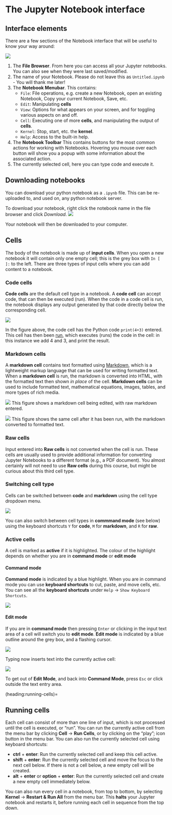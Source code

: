 # The Jupyter Notebook interface

## Interface elements

There are a few sections of the Notebook interface that will be useful to know your way around:

![](images/notebook_interface.png)

1. The **File Browser**. From here you can access all your Jupyter notebooks. You can also see when they were last saved/modified.
2. The name of your Notebook. Please do not leave this as `Untitled.ipynb` - You will thank me later!
3. The **Notebook Menubar**. This contains:
    - `File`: File operations, e.g. create a new Notebook, open an existing Notebook, Copy your current Notebook, Save, etc.
    - `Edit`: Manipulating **cells**
    - `View`: Options for what appears on your screen, and for toggling various aspects on and off.
    - `Cell`: Executing one of more **cells**, and manipulating the output of **cells**.
    - `Kernel`: Stop, start, etc. the **kernel**.
    - `Help`: Access to the built-in help.
4. The **Notebook Toolbar**
    This contains buttons for the most common actions for working with Notebooks. Hovering you mouse over each button will show you a popup with some information about the associated action.
5. The currently selected cell, here you can type code and execute it.


## Downloading notebooks

You can download your python notebook as a `.ipynb` file. This can be re-uploaded to, and used on, any python notebook server.

To download your notebook, right click the notebook name in the file browser and click *Download*.
![](images/download_notebook.png)

Your notebook will then be downloaded to your computer.

## Cells

The body of the notebook is made up of **input cells**. When you open a new notebook it will contain only one empty cell; this is the grey box with `In [  ]:` to the left. 
There are three types of input cells where you can add content to a notebook.

### Code cells

**Code cells** are the default cell type in a notebook.
A **code cell** can accept code, that can then be executed (run). 
When the code in a code cell is run, the notebook displays any output generated by that code directly below the corresponding cell.

![](images/code_cell.png)

In the figure above, the code cell has the Python code `print(4+3)` entered.
This cell has then been [run](heading:running-cells), which executes (runs) the code in the cell: in this instance we add 4 and 3, and print the result.

### Markdown cells

A **markdown cell** contains text formatted using [Markdown](https://www.markdownguide.org/basic-syntax/), which is a lightweight markup language that can be used for writing formatted text. 
When a **markdown cell** is run, the markdown is converted into HTML, with the formatted text then shown _in place_ of the cell.
**Markdown cells** can be used to include formatted text, mathematical equations, images, tables, and more types of rich media.

![](images/md_cell.png)
This figure shows a markdown cell being edited, with raw markdown entered.

![](images/formatted_md.png)
This figure shows the same cell after it has been run, with the markdown converted to formatted text.

### Raw cells
Input entered into **Raw cells** is not converted when the cell is run. These cells are usually used to provide additional information for converting Jupyter Notebooks to a different format (e.g., a PDF document). You almost certainly will not need to use **Raw cells** during this course, but might be curious about this third cell type.

### Switching cell type
Cells can be switched between **code** and **markdown** using the cell type dropdown menu.

![](images/cell_switch.png)

You can also switch between cell types in **commmand mode** (see below) using the keyboard shortcuts `Y` for **code**, `M` for **markdown**, and `R` for **raw**.

### Active cells

A cell is marked as **active** if it is highlighted. The colour of the highlight depends on whether you are in **command mode** or **edit mode**

#### Command mode

**Command mode** is indicated by a blue highlight. When you are in command mode you can use **keyboard shortcuts** to cut, paste, and move cells, etc. You can see all the **keyboard shortcuts** under `Help` &#8594; `Show Keyboard Shortcuts`.

![](images/command_mode.png)

#### Edit mode

If you are in **command mode** then pressing `Enter` or clicking in the input text area of a cell will switch you to **edit mode**. **Edit mode** is indicated by a blue outline around the grey box, and a flashing cursor.

![](images/edit_mode.png)

Typing now inserts text into the currently active cell:

![](images/edit_mode_filled.png)

To get out of **Edit Mode**, and back into **Command Mode**, press `Esc` or click outside the text entry area.

(heading:running-cells)=
## Running cells
Each cell can consist of more than one line of input, which is not processed until the cell is executed, or &ldquo;run&rdquo;.
You can run the currently active cell from the menu bar by clicking **Cell** &rarr; **Run Cells**, or by clicking on the &ldquo;play&rdquo;; icon button in the menu bar.
You can also run the currently selected cell using keyboard shortcuts:
- **ctrl** + **enter**: Run the currently selected cell and keep this cell active.
- **shift** + **enter**: Run the currently selected cell and move the focus to the next cell below. If there is not a cell below, a new empty cell will be created.
- **alt** + **enter** or **option** + **enter**: Run the currently selected cell and create a new empty cell immediately below.

You can also run every cell in a notebook, from top to bottom, by selecting **Kernel** &rarr; **Restart & Run All** from the menu bar. This **halts** your Jupyter notebook and restarts it, before running each cell in sequence from the top down. 
